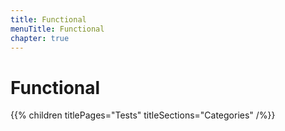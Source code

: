 ```yaml
---
title: Functional
menuTitle: Functional
chapter: true
---
```


# Functional

{{% children titlePages="Tests" titleSections="Categories" /%}}